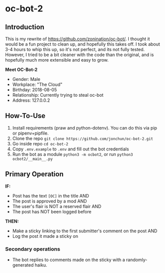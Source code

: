# oc-bot-2

## Introduction
This is my rewrite of https://github.com/zonination/oc-bot/. I thought it would be a fun project to clean up, and hopefully this takes off. I took about 3-4 hours to whip this up, so it's not perfect, and its not fully tested. However, I tried to be a bit cleaner with the code than the original, and is hopefully much more extensible and easy to grow.

**Meet OC-Bot-2**
* Gender: Male
* Workplace: "The Cloud"
* Birthday: 2018-08-05
* Relationship: Currently trying to steal oc-bot
* Address: 127.0.0.2

## How-To-Use
1. Install requirements (praw and python-dotenv). You can do this via pip or pipenv+pipfile.
2. Clone the repo `git clone https://github.com/jonchun/oc-bot-2.git`
3. Go inside repo `cd oc-bot-2`
4. Copy `.env.example` to `.env` and fill out the bot credentials
5. Run the bot as a module `python3 -m ocbot2`, or run `python3 ocbot2/__main__.py`

## Primary Operation
**IF:**
* Post has the text `[OC]` in the title AND
* The post is approved by a mod AND
* The user's flair is NOT a reserved flair AND
* The post has NOT been logged before

**THEN:**
* Make a sticky linking to the first submitter's comment on the post AND
* Log the post it made a sticky on

### Secondary operations
* The bot replies to comments made on the sticky with a randomly-generated haiku.

